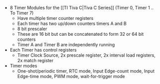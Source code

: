 - 8 Timer Modules for the [[TI Tiva C|Tiva C Series]] (Timer 0, Timer 1 .. To Timer 7)
	- Have multiple timer counter registers  
	- Each timer has two up/down counters timers A and B  
	- 8 bit prescaler  
	- These are 16 bit but can be concatenated to form 32 or 64 bit counters  
	- Timer A and Timer B are independently running  
- Each Timer has control registers  
	- Timer Clock Source, 2x prescale register, 2x interval load registers, 2x match register  
- Timer modes  
	- One-shot/periodic timer, RTC mode, Input Edge-count mode, Input Edge-time mode, PWM mode, wait-for-trigger mode